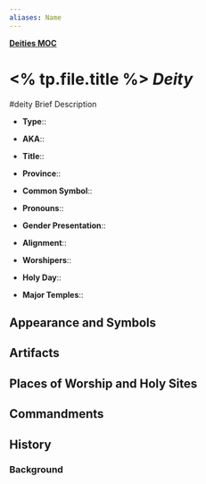 ```yaml
---
aliases: Name
---
```

**[Deities MOC](../../_MOC/Myrria%20MOC.md#Deities)**
# <% tp.file.title %> *Deity*
#deity
Brief Description

- **Type**:: 
- **AKA**:: 
- **Title**:: 
- **Province**:: 
- **Common Symbol**:: 
- **Pronouns**:: 
- **Gender Presentation**:: 
- **Alignment**:: 

- **Worshipers**:: 
- **Holy Day**:: 
- **Major Temples**:: 

## Appearance and Symbols

## Artifacts

## Places of Worship and Holy Sites

## Commandments

## History
### Background